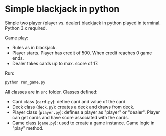 # Simple blackjack in python

Simple two player (player vs. dealer) blackjack in python played in terminal. Python 3.x required.

Game play:
- Rules as in blackjack.
- Player starts. Player has credit of 500. When credit reaches 0 game ends.
- Dealer takes cards up to max. score of 17.  

Run: 
```bash
python run_game.py
```

All classes are in ```src``` folder. Classes defined:
- Card class (```card.py```): define card and value of the card.
- Deck class (```deck.py```): creates a deck and draws from deck.
- Player class (```player.py```): defines a player as "player" or "dealer". Player can get cards and have score associated with the cards. 
- Game class (```game.py```): used to create a game instance. Game logic in "play" method.


